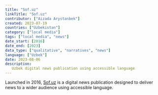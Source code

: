 ```yaml
---
title: "Sof.uz"
linkTitle: "Sof.uz"
contributor: ["Aizada Arystanbek"]
created: 2023-07-19
countries: ["Uzbekistan"]
category: ["local media"]
tags: ["local media", "news"]
date_start: [2016]
date_end: [2023]
data_type: ["qualitative", "narratives", "news"]
language: ["Uzbek"]
date: 2023-08-06
description:
   Uzbek digital news publication using accessible language
---
```


Launched in 2016, [Sof.uz](https://sof.uz/) is a digital news publication designed to deliver news to a wider audience using accessible language.
